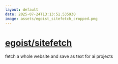 ```yaml
---
layout: default
date: 2025-07-24T13:13:51.535930
image: assets/egoist_sitefetch_cropped.png
---
```


# [egoist/sitefetch](https://github.com/egoist/sitefetch)

fetch a whole website and save as text for ai projects
